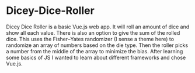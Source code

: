 # Dicey-Dice-Roller
Dicey Dice Roller is a basic Vue.js web app. It will roll an amount of dice and show all each value. There is also an option to give the sum of the rolled dice. This uses the Fisher–Yates randomizer (I sense a theme here) to randomize an array of numbers based on the die type. Then the roller picks a number from the middle of the array to minimize the bias. After learning some basics of JS I wanted to learn about different frameworks and chose Vue.js.
